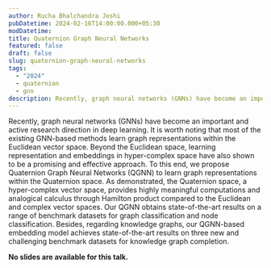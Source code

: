 ```yaml
---
author: Rucha Bhalchandra Joshi
pubDatetime: 2024-02-16T14:00:00.000+05:30
modDatetime:
title: Quaternion Graph Neural Networks
featured: false
draft: false
slug: quaternion-graph-neural-networks
tags:
  - "2024"
  - quaternion
  - gnn
description: Recently, graph neural networks (GNNs) have become an important and active research direction in deep learning. This talk proposes Quaternion Graph Neural Networks (QGNN) to learn graph representations within the Quaternion space, a hyper-complex vector space. The talk covers state-of-the-art results on benchmark datasets for graph classification and node classification, as well as knowledge graph completion.
---
```


Recently, graph neural networks (GNNs) have become an important and active research direction in deep learning. It is worth noting that most of the existing GNN-based methods learn graph representations within the Euclidean vector space. Beyond the Euclidean space, learning representation and embeddings in hyper-complex space have also shown to be a promising and effective approach. To this end, we propose Quaternion Graph Neural Networks (QGNN) to learn graph representations within the Quaternion space. As demonstrated, the Quaternion space, a hyper-complex vector space, provides highly meaningful computations and analogical calculus through Hamilton product compared to the Euclidean and complex vector spaces. Our QGNN obtains state-of-the-art results on a range of benchmark datasets for graph classification and node classification. Besides, regarding knowledge graphs, our QGNN-based embedding model achieves state-of-the-art results on three new and challenging benchmark datasets for knowledge graph completion.

**No slides are available for this talk.**
